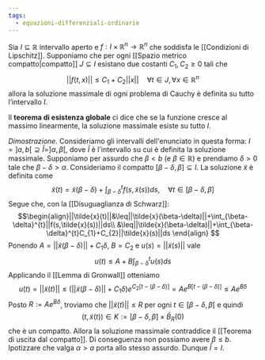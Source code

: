 ```yaml
---
tags:
  - equazioni-differenziali-ordinarie
---
```

Sia $I ⊆ \mathbb{R}$ intervallo aperto e $f : I × \mathbb{R}^n → \mathbb{R}^n$ che soddisfa le [[Condizioni di Lipschitz]]. Supponiamo che per ogni [[Spazio metrico compatto|compatto]] $J ⊆ I$ esistano due costanti $C_1, C_2 ≥ 0$ tali che
$$||f (t, x)|| ≤ C_1 + C_2 ||x||\quad∀t ∈ J , ∀x ∈ \mathbb{R}^n$$
allora la soluzione massimale di ogni problema di Cauchy è definita su tutto l’intervallo $I$.

Il **teorema di esistenza globale** ci dice che se la funzione cresce al massimo linearmente, la soluzione massimale esiste su tutto $I$.

*Dimostrazione.* Consideriamo gli intervalli dell'enunciato in questa forma: $I=]a,b[ \supseteq \tilde{I}=]\alpha,\beta[$, dove $\tilde{I}$ è l'intervallo su cui è definita la soluzione massimale. Supponiamo per assurdo che $\beta<b$ (e $\beta\in\mathbb{R}$) e prendiamo $\delta>0$ tale che $\beta-\delta>\alpha$. Consideriamo il compatto $[\beta-\delta,\beta]\subseteq I$. La soluzione $\tilde{x}$ è definita come
$$\tilde{x}(t)=\tilde{x}(\beta-\delta)+\int_{\beta-\delta}^{t}f(s, \tilde{x}(s))ds,\quad\forall t\in[\beta-\delta,\beta]$$
Segue che, con la [[Disuguaglianza di Schwarz]]:
$$\begin{align}||\tilde{x}(t)||&\leq||\tilde{x}(\beta-\delta)||+\int_{\beta-\delta}^{t}||f(s,\tilde{x}(s))||ds\\
&\leq||\tilde{x}(\beta-\delta)||+\int_{\beta-\delta}^{t}C_{1}+C_{2}||\tilde{x}(s)||ds
\end{align}
$$
Ponendo $A=||\tilde{x}(\beta-\delta)||+C_{1}\delta$, $B=C_{2}$ e $u(s)=||\tilde{x}(s)||$ vale
$$u(t)\leq A+B\int_{\beta-\delta}^{t}u(s)ds$$
Applicando il [[Lemma di Gronwall]] otteniamo
$$u(t)=||\tilde{x}(t)||\leq (||\tilde{x}(\beta-\delta)||+C_{1}\delta)e^{C_{2}[t-(\beta-\delta)]}=Ae^{B[t-(\beta-\delta)]}\leq Ae^{B\delta}$$
Posto $R:=Ae^{B\delta}$, troviamo che $||\tilde{x}(t)||\leq R$ per ogni $t\in[\beta-\delta,\beta[$ e quindi
$$(t,\tilde{x}(t))\in K:=[\beta-\delta,\beta]\times\bar{B}_{R}(0)$$
che è un compatto. Allora la soluzione massimale contraddice il [[Teorema di uscita dal compatto]]. Di conseguenza non possiamo avere $\beta\leq b$. Ipotizzare che valga $\alpha>a$ porta allo stesso assurdo. Dunque $\tilde{I}=I$.